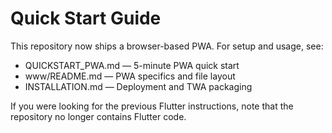 # Quick Start Guide

This repository now ships a browser-based PWA. For setup and usage, see:

- QUICKSTART_PWA.md — 5-minute PWA quick start
- www/README.md — PWA specifics and file layout
- INSTALLATION.md — Deployment and TWA packaging

If you were looking for the previous Flutter instructions, note that the repository no longer contains Flutter code.
